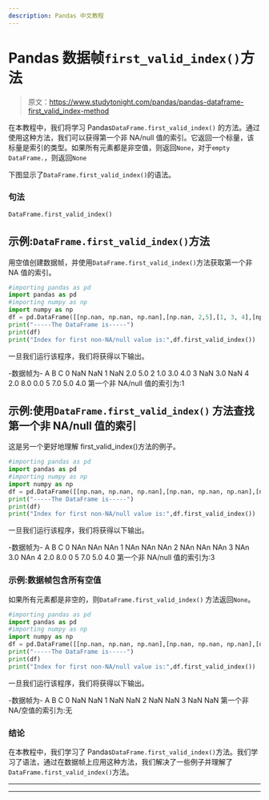 ```yaml
---
description: Pandas 中文教程
---
```


# Pandas 数据帧`first_valid_index()`方法

> 原文：<https://www.studytonight.com/pandas/pandas-dataframe-first_valid_index-method>

在本教程中，我们将学习 Pandas`DataFrame.first_valid_index()` 的方法。通过使用这种方法，我们可以获得第一个非 NA/null 值的索引。它返回一个标量，该标量是索引的类型。如果所有元素都是非空值，则返回`None`，对于`empty DataFrame.`，则返回`None`

下图显示了`DataFrame.first_valid_index()`的语法。

### 句法

```py
DataFrame.first_valid_index()
```

## 示例:`DataFrame.first_valid_index()`方法

用空值创建数据帧，并使用`DataFrame.first_valid_index()`方法获取第一个非 NA 值的索引。

```py
#importing pandas as pd
import pandas as pd
#importing numpy as np
import numpy as np
df = pd.DataFrame([[np.nan, np.nan, np.nan],[np.nan, 2,5],[1, 3, 4],[np.nan,3,np.nan],[2, 8, 0],[7, 5, 4]],columns=list('ABC'))
print("-----The DataFrame is-----")
print(df)
print("Index for first non-NA/null value is:",df.first_valid_index())
```

一旦我们运行该程序，我们将获得以下输出。

-数据帧为-
A B C
0 NaN NaN
1 NaN 2.0 5.0
2 1.0 3.0 4.0
3 NaN 3.0 NaN
4 2.0 8.0 0.0
5 7.0 5.0 4.0
第一个非 NA/null 值的索引为:1

## 示例:使用``DataFrame.first_valid_index()`` 方法查找第一个非 NA/null 值的索引

这是另一个更好地理解 first_valid_index()方法的例子。

```py
#importing pandas as pd
import pandas as pd
#importing numpy as np
import numpy as np
df = pd.DataFrame([[np.nan, np.nan, np.nan],[np.nan, np.nan, np.nan],[np.nan, np.nan, np.nan],[np.nan,3,np.nan],[2, 8, 0],[7, 5, 4]],columns=list('ABC'))
print("-----The DataFrame is-----")
print(df)
print("Index for first non-NA/null value is:",df.first_valid_index())
```

一旦我们运行该程序，我们将获得以下输出。

-数据帧为-
A B C
0 NAn NAn NAn
1 NAn NAn NAn
2 NAn NAn NAn
3 NAn 3.0 NAn
4 2.0 8.0 0
5 7.0 5.0 4.0
第一个非 NA/null 值的索引为:3

### 示例:数据帧包含所有空值

如果所有元素都是非空的，则``DataFrame.first_valid_index()`` 方法返回`None`。

```py
#importing pandas as pd
import pandas as pd
#importing numpy as np
import numpy as np
df = pd.DataFrame([[np.nan, np.nan, np.nan],[np.nan, np.nan, np.nan],[np.nan, np.nan, np.nan],[np.nan, np.nan, np.nan]],columns=list('ABC'))
print("-----The DataFrame is-----")
print(df)
print("Index for first non-NA/null value is:",df.first_valid_index())
```

一旦我们运行该程序，我们将获得以下输出。

-数据帧为-
A B C
0 NaN NaN
1 NaN NaN
2 NaN NaN
3 NaN NaN
第一个非 NA/空值的索引为:无

### 结论

在本教程中，我们学习了 Pandas`DataFrame.first_valid_index()`方法。我们学习了语法，通过在数据帧上应用这种方法，我们解决了一些例子并理解了 `DataFrame.first_valid_index()`方法。

* * *

* * *